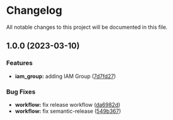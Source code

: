 # Changelog

All notable changes to this project will be documented in this file.

## 1.0.0 (2023-03-10)


### Features

* **iam_group:** adding IAM Group ([7d7fd27](https://github.com/Noonchak/terraform-scaleway-iam/commit/7d7fd273df9c7bd0e9d71cfbe503be150889a90f))


### Bug Fixes

* **workflow:** fix release workflow ([da6982d](https://github.com/Noonchak/terraform-scaleway-iam/commit/da6982db09350e30eb2ea07019e9faaa41f6fb70))
* **workflow:** fix semantic-release ([549b367](https://github.com/Noonchak/terraform-scaleway-iam/commit/549b367c59d42f103db3405ec4a293a2b44dea03))
